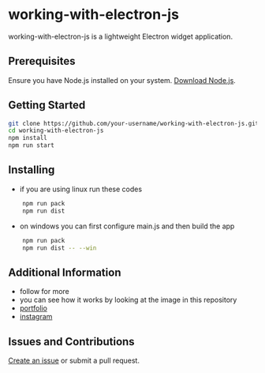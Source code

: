 # working-with-electron-js

working-with-electron-js is a lightweight Electron widget application.

## Prerequisites

Ensure you have Node.js installed on your system. [Download Node.js](https://nodejs.org/).

## Getting Started

```bash
git clone https://github.com/your-username/working-with-electron-js.git
cd working-with-electron-js
npm install
npm run start
```
## Installing
- if you are using linux run these codes
```bash
    npm run pack
    npm run dist
```
 - on windows you can first configure main.js and then build the app
```bash
    npm run pack
    npm run dist -- --win
```

## Additional Information

- follow for more
- you can see how it works by looking at the image in this repository
- [portfolio](https://bekzotovich.uz)
- [instagram](https://www.instagram.com/abdurahmon._27/)

## Issues and Contributions

[Create an issue](https://github.com/your-username/working-with-electron-js/issues) or submit a pull request.

